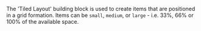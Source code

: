 The 'Tiled Layout' building block is used to create items that are positioned in a grid formation. Items can be `small`, `medium`, or `large` - i.e. 33%, 66% or 100% of the available space.
